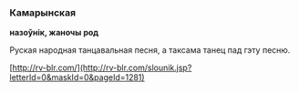 ### Камарынская
**назоўнік, жаночы род**

Руская народная танцавальная песня, а таксама танец пад гэту песню.

<a rel="author">[http://rv-blr.com/](http://rv-blr.com/slounik.jsp?letterId=0&maskId=0&pageId=1281)</a>
